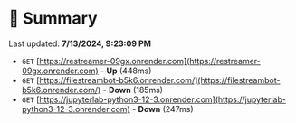 # 📖 Summary
Last updated: **7/13/2024, 9:23:09 PM**

- `GET` [https://restreamer-09gx.onrender.com](https://restreamer-09gx.onrender.com) - **Up** (448ms)
- `GET` [https://filestreambot-b5k6.onrender.com/](https://filestreambot-b5k6.onrender.com/) - **Down** (185ms)
- `GET` [https://jupyterlab-python3-12-3.onrender.com](https://jupyterlab-python3-12-3.onrender.com) - **Down** (247ms)
